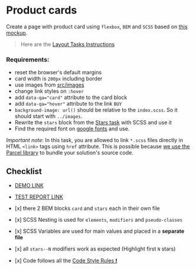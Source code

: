 # Product cards

Create a page with product card using `flexbox`, `BEM` and `SCSS` based on [this mockup](https://www.figma.com/file/ojkArVazq7vsX0nbpn9CxZ/Moyo-%2F-Catalog-(ENG)?node-id=11325%3A2287&mode=dev).

> Here are the [Layout Tasks Instructions](https://mate-academy.github.io/layout_task-guideline)

### Requirements:

- reset the browser's default margins
- card width is `200px` including border
- use images from [src/images](src/images)
- change link styles on `:hover`
- add `data-qa="card"` attribute to the card block
- add `data-qa="hover"` attribute to the link `BUY`
- `background-image: url()` should be relative to the `index.scss`. So it should start with `../images`.
- Rewrite the `stars` block from the [Stars task](https://github.com/mate-academy/layout_stars) with SCSS and use it
- Find the required font on [google fonts](https://fonts.google.com/) and use.

*Important note*: In this task, you are allowed to link `*.scss` files directly in HTML `<link>` tags using `href` attribute.
This is possible because [we use the Parcel library](https://en.parceljs.org/scss.html) to bundle your solution's source code.

## Checklist



- [DEMO LINK](https://DjSerji.github.io/layout_product-cards/)
- [TEST REPORT LINK](https://DjSerji.github.io/layout_product-cards/report/html_report/)



- [х] there 2 BEM blocks `card` and `stars` each in their own file
- [х] SCSS Nesting is used for `elements`, `modifiers` and `pseudo-classes`
- [х] SCSS Variables are used for main values and placed in a **separate file**
- [х] all `stars--N` modifiers work as expected (Highlight first `N` stars)
- [х] Code follows all the [Code Style Rules ❗️](https://mate-academy.github.io/layout_task-guideline/html-css-code-style-rules)
